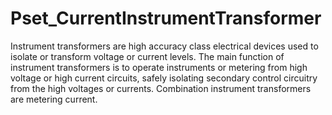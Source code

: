 # Pset_CurrentInstrumentTransformer

Instrument transformers are high accuracy class electrical devices used to isolate or transform voltage or current levels. The main function of instrument transformers is to operate instruments or metering from high voltage or high current circuits, safely isolating secondary control circuitry from the high voltages or currents. Combination instrument transformers are metering current.
<!-- end of short definition -->

